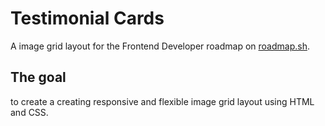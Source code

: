 # Testimonial Cards

A image grid layout for the Frontend Developer roadmap on [roadmap.sh](https://roadmap.sh/projects/image-grid).

## The goal 

to create a creating responsive and flexible image grid layout using HTML and CSS.